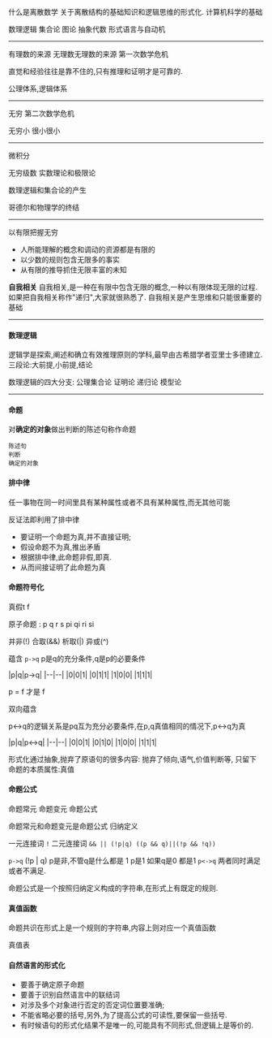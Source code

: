 什么是离散数学
关于离散结构的基础知识和逻辑思维的形式化.
计算机科学的基础

数理逻辑
集合论
图论
抽象代数
形式语言与自动机

------

有理数的来源
无理数无理数的来源
第一次数学危机

直觉和经验往往是靠不住的,只有推理和证明才是可靠的.

公理体系,逻辑体系

------

无穷
第二次数学危机

无穷小 很小很小

------

微积分

无穷级数
实数理论和极限论

数理逻辑和集合论的产生

哥德尔和物理学的终结

-------

以有限把握无穷

- 人所能理解的概念和调动的资源都是有限的
- 以少数的规则包含无限多的事实
- 从有限的推导抓住无限丰富的未知

**自我相关**
自我相关,是一种在有限中包含无限的概念,一种以有限体现无限的过程.
如果把自我相关称作"递归",大家就很熟悉了.
自我相关是产生思维和只能很重要的基础

--------

#### 数理逻辑

逻辑学是探索,阐述和确立有效推理原则的学科,最早由古希腊学者亚里士多德建立.
三段论:大前提,小前提,结论

数理逻辑的四大分支:
公理集合论
证明论
递归论
模型论

------

#### 命题

对**确定的对象**做出判断的陈述句称作命题
```
陈述句
判断
确定的对象
```

#### 排中律

任一事物在同一时间里具有某种属性或者不具有某种属性,而无其他可能

反证法即利用了排中律

- 要证明一个命题为真,并不直接证明;
- 假设命题不为真,推出矛盾
- 根据排中律,此命题非假,即真.
- 从而间接证明了此命题为真


#### 命题符号化

真假t f

原子命题 : p q r s pi qi ri si


并非(!)
合取(&&)
析取(|)
异或(^)

蕴含
`p->q` p是q的充分条件,q是p的必要条件

|p|q|p->q|
|--|--|
|0|0|1|
|0|1|1|
|1|0|0|
|1|1|1|

p = f 才是 f

双向蕴含

p<->q的逻辑关系是pq互为充分必要条件,在p,q真值相同的情况下,p<->q为真

|p|q|p<->q|
|--|--|
|0|0|1|
|0|1|0|
|1|0|0|
|1|1|1|

形式化通过抽象,抛弃了原语句的很多内容:
抛弃了倾向,语气,价值判断等,
只留下命题的本质属性:真值

#### 命题公式

命题常元
命题变元
命题公式

命题常元和命题变元是命题公式
归纳定义

一元连接词 `!`
二元连接词 `&& || (!p|q) ((p && q)||(!p && !q))`

`p->q` (!p | q) p是非,不管q是什么都是 1 p是1 如果q是0 都是1
`p<->q` 两者同时满足或者不满足.

命题公式是一个按照归纳定义构成的字符串,在形式上有既定的规则.

#### 真值函数

命题共识在形式上是一个规则的字符串,内容上则对应一个真值函数

真值表

#### 自然语言的形式化

- 要善于确定原子命题
- 要善于识别自然语言中的联结词
- 对涉及多个对象进行否定的否定词位置要准确;
- 不能省略必要的括号,另外,为了提高公式的可读性,要保留一些括号.
- 有时候语句的形式化结果不是唯一的,可能具有不同形式,但逻辑上是等价的.

